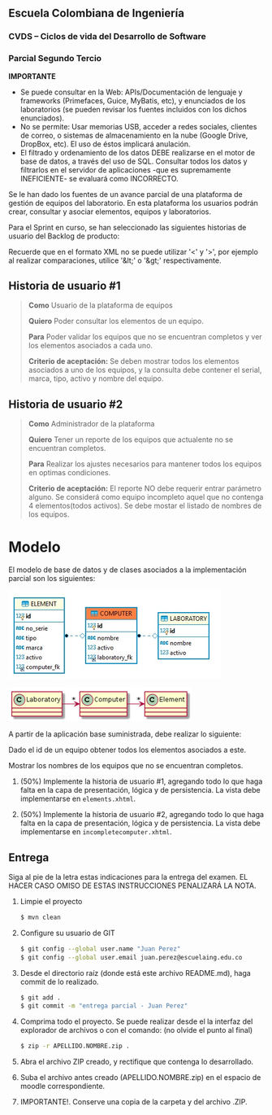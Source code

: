 ## Escuela Colombiana de Ingeniería

### CVDS – Ciclos de vida del Desarrollo de Software
### Parcial Segundo Tercio


**IMPORTANTE**

* Se puede consultar en la Web: APIs/Documentación de lenguaje y frameworks (Primefaces, Guice, MyBatis, etc), y enunciados de los laboratorios (se pueden revisar los fuentes incluidos con los dichos enunciados).
* No se permite: Usar memorias USB, acceder a redes sociales, clientes de correo, o sistemas de almacenamiento en la nube (Google Drive, DropBox, etc). El uso de éstos implicará anulación.
* El filtrado y ordenamiento de los datos DEBE realizarse en el motor de base de datos, a través del uso de SQL. Consultar todos los datos y filtrarlos en el servidor de aplicaciones -que es supremamente INEFICIENTE- se evaluará como INCORRECTO.


Se le han dado los fuentes de un avance parcial de una plataforma de gestión de equipos del laboratorio. En esta plataforma los usuarios podrán crear, consultar y asociar elementos, equipos y laboratorios.

Para el Sprint en curso, se han seleccionado las siguientes historias de usuario del Backlog de producto:

Recuerde que en el formato XML no se puede utilizar '<' y '>', por ejemplo al realizar comparaciones, utilice '&amp;lt;' o '&amp;gt;' respectivamente. 

## Historia de usuario #1

  > **Como** Usuario de la plataforma de equipos
  >
  > **Quiero** Poder consultar los elementos de un equipo.
  >
  > **Para** Poder validar los equipos que no se encuentran completos y ver los elementos asociados a cada uno.
  >
  > **Criterio de aceptación:** Se deben mostrar todos los elementos asociados a uno de los equipos, y la consulta debe contener el serial, marca, tipo, activo y nombre del equipo.


## Historia de usuario #2

  > **Como** Administrador de la plataforma
  >
  > **Quiero** Tener un reporte de los equipos que actualente no se encuentran completos.
  >
  > **Para** Realizar los ajustes necesarios para mantener todos los equipos en optimas condiciones.
  >
  > **Criterio de aceptación:** El reporte NO debe requerir entrar parámetro alguno. Se considerá como equipo incompleto aquel que no contenga 4 elementos(todos activos). Se debe mostar el listado de nombres de los equipos.

# Modelo 

El modelo de base de datos y de clases asociados a la implementación parcial son los siguientes:

![](./img/Diagram.png)

![](./img/Model.png)

A partir de la aplicación base suministrada, debe realizar lo siguiente:

Dado el id de un equipo obtener todos los elementos asociados a este.

Mostrar los nombres de los equipos que no se encuentran completos.


1.  (50%) Implemente la historia de usuario #1, agregando todo lo que haga falta en la capa de presentación, lógica y de persistencia. La vista debe implementarse en `elements.xhtml`.

2.  (50%) Implemente la historia de usuario #2, agregando todo lo que haga falta en la capa de presentación, lógica y de persistencia. La vista debe implementarse en `incompletecomputer.xhtml`.


## Entrega

Siga al pie de la letra estas indicaciones para la entrega del examen. EL HACER CASO OMISO DE ESTAS INSTRUCCIONES PENALIZARÁ LA NOTA.

1. Limpie el proyecto

	```bash
	$ mvn clean
	```

1. Configure su usuario de GIT

	```bash
	$ git config --global user.name "Juan Perez"
	$ git config --global user.email juan.perez@escuelaing.edu.co
	```

2. Desde el directorio raíz (donde está este archivo README.md), haga commit de lo realizado.

	```bash
	$ git add .
	$ git commit -m "entrega parcial - Juan Perez"
	```


3. Comprima todo el proyecto. Se puede realizar desde el la interfaz del explorador de archivos o con el comando: (no olvide el punto al final)

	```bash
	$ zip -r APELLIDO.NOMBRE.zip .
	```

4. Abra el archivo ZIP creado, y rectifique que contenga lo desarrollado.

5. Suba el archivo antes creado (APELLIDO.NOMBRE.zip) en el espacio de moodle correspondiente.

6. IMPORTANTE!. Conserve una copia de la carpeta y del archivo .ZIP.
